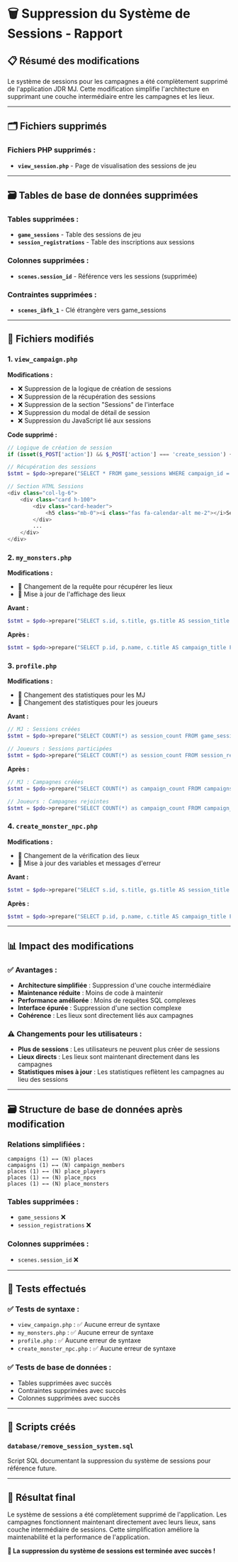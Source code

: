 # 🗑️ Suppression du Système de Sessions - Rapport

## 📋 **Résumé des modifications**

Le système de sessions pour les campagnes a été complètement supprimé de l'application JDR MJ. Cette modification simplifie l'architecture en supprimant une couche intermédiaire entre les campagnes et les lieux.

---

## 🗂️ **Fichiers supprimés**

### **Fichiers PHP supprimés :**
- **`view_session.php`** - Page de visualisation des sessions de jeu

---

## 🗃️ **Tables de base de données supprimées**

### **Tables supprimées :**
- **`game_sessions`** - Table des sessions de jeu
- **`session_registrations`** - Table des inscriptions aux sessions

### **Colonnes supprimées :**
- **`scenes.session_id`** - Référence vers les sessions (supprimée)

### **Contraintes supprimées :**
- **`scenes_ibfk_1`** - Clé étrangère vers game_sessions

---

## 🔧 **Fichiers modifiés**

### **1. `view_campaign.php`**
**Modifications :**
- ❌ Suppression de la logique de création de sessions
- ❌ Suppression de la récupération des sessions
- ❌ Suppression de la section "Sessions" de l'interface
- ❌ Suppression du modal de détail de session
- ❌ Suppression du JavaScript lié aux sessions

**Code supprimé :**
```php
// Logique de création de session
if (isset($_POST['action']) && $_POST['action'] === 'create_session') { ... }

// Récupération des sessions
$stmt = $pdo->prepare("SELECT * FROM game_sessions WHERE campaign_id = ? ...");

// Section HTML Sessions
<div class="col-lg-6">
    <div class="card h-100">
        <div class="card-header">
            <h5 class="mb-0"><i class="fas fa-calendar-alt me-2"></i>Sessions</h5>
        </div>
        ...
    </div>
</div>
```

### **2. `my_monsters.php`**
**Modifications :**
- 🔄 Changement de la requête pour récupérer les lieux
- 🔄 Mise à jour de l'affichage des lieux

**Avant :**
```php
$stmt = $pdo->prepare("SELECT s.id, s.title, gs.title AS session_title FROM places s JOIN game_sessions gs ON s.session_id = gs.id WHERE gs.dm_id = ? ORDER BY gs.title, s.position");
```

**Après :**
```php
$stmt = $pdo->prepare("SELECT p.id, p.name, c.title AS campaign_title FROM places p JOIN campaigns c ON p.campaign_id = c.id WHERE c.dm_id = ? ORDER BY c.title, p.name");
```

### **3. `profile.php`**
**Modifications :**
- 🔄 Changement des statistiques pour les MJ
- 🔄 Changement des statistiques pour les joueurs

**Avant :**
```php
// MJ : Sessions créées
$stmt = $pdo->prepare("SELECT COUNT(*) as session_count FROM game_sessions WHERE dm_id = ?");

// Joueurs : Sessions participées
$stmt = $pdo->prepare("SELECT COUNT(*) as session_count FROM session_registrations WHERE player_id = ?");
```

**Après :**
```php
// MJ : Campagnes créées
$stmt = $pdo->prepare("SELECT COUNT(*) as campaign_count FROM campaigns WHERE dm_id = ?");

// Joueurs : Campagnes rejointes
$stmt = $pdo->prepare("SELECT COUNT(*) as campaign_count FROM campaign_members WHERE user_id = ? AND role = 'player'");
```

### **4. `create_monster_npc.php`**
**Modifications :**
- 🔄 Changement de la vérification des lieux
- 🔄 Mise à jour des variables et messages d'erreur

**Avant :**
```php
$stmt = $pdo->prepare("SELECT s.id, s.title, gs.title AS session_title FROM places s JOIN game_sessions gs ON s.session_id = gs.id WHERE s.id = ? AND gs.dm_id = ?");
```

**Après :**
```php
$stmt = $pdo->prepare("SELECT p.id, p.name, c.title AS campaign_title FROM places p JOIN campaigns c ON p.campaign_id = c.id WHERE p.id = ? AND c.dm_id = ?");
```

---

## 📊 **Impact des modifications**

### **✅ Avantages :**
- **Architecture simplifiée** : Suppression d'une couche intermédiaire
- **Maintenance réduite** : Moins de code à maintenir
- **Performance améliorée** : Moins de requêtes SQL complexes
- **Interface épurée** : Suppression d'une section complexe
- **Cohérence** : Les lieux sont directement liés aux campagnes

### **⚠️ Changements pour les utilisateurs :**
- **Plus de sessions** : Les utilisateurs ne peuvent plus créer de sessions
- **Lieux directs** : Les lieux sont maintenant directement dans les campagnes
- **Statistiques mises à jour** : Les statistiques reflètent les campagnes au lieu des sessions

---

## 🗃️ **Structure de base de données après modification**

### **Relations simplifiées :**
```
campaigns (1) ←→ (N) places
campaigns (1) ←→ (N) campaign_members
places (1) ←→ (N) place_players
places (1) ←→ (N) place_npcs
places (1) ←→ (N) place_monsters
```

### **Tables supprimées :**
- `game_sessions` ❌
- `session_registrations` ❌

### **Colonnes supprimées :**
- `scenes.session_id` ❌

---

## 🧪 **Tests effectués**

### **✅ Tests de syntaxe :**
- `view_campaign.php` : ✅ Aucune erreur de syntaxe
- `my_monsters.php` : ✅ Aucune erreur de syntaxe
- `profile.php` : ✅ Aucune erreur de syntaxe
- `create_monster_npc.php` : ✅ Aucune erreur de syntaxe

### **✅ Tests de base de données :**
- Tables supprimées avec succès
- Contraintes supprimées avec succès
- Colonnes supprimées avec succès

---

## 📝 **Scripts créés**

### **`database/remove_session_system.sql`**
Script SQL documentant la suppression du système de sessions pour référence future.

---

## 🎯 **Résultat final**

Le système de sessions a été complètement supprimé de l'application. Les campagnes fonctionnent maintenant directement avec leurs lieux, sans couche intermédiaire de sessions. Cette simplification améliore la maintenabilité et la performance de l'application.

**🎉 La suppression du système de sessions est terminée avec succès !**
